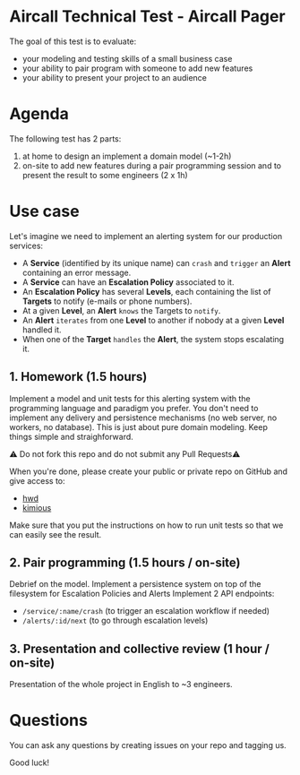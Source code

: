 # Aircall Technical Test - Aircall Pager

The goal of this test is to evaluate:
- your modeling and testing skills of a small business case
- your ability to pair program with someone to add new features
- your ability to present your project to an audience

# Agenda
The following test has 2 parts:
1. at home to design an implement a domain model (~1-2h)
2. on-site to add new features during a pair programming session and to present the result to some engineers (2 x 1h)

# Use case
Let's imagine we need to implement an alerting system for our production services:
- A **Service** (identified by its unique name) can `crash` and `trigger` an **Alert** containing an error message.
- A **Service** can have an **Escalation Policy** associated to it. 
- An **Escalation Policy** has several **Levels**, each containing the list of **Targets** to notify (e-mails or phone numbers).
- At a given **Level**, an **Alert** `knows` the Targets to `notify`. 
- An **Alert** `iterates` from one **Level** to another if nobody at a given **Level** handled it.
- When one of the **Target** `handles` the **Alert**, the system stops escalating it.

## 1. Homework (1.5 hours)
Implement a model and unit tests for this alerting system with the programming language and paradigm you prefer.
You don't need to implement any delivery and persistence mechanisms (no web server, no workers, no database).
This is just about pure domain modeling. Keep things simple and straighforward.

:warning: Do not fork this repo and do not submit any Pull Requests:warning:

When you're done, please create your public or private repo on GitHub and give access to:
- [hwd](https://github.com/hwd)
- [kimious](https://github.com/kimious)

Make sure that you put the instructions on how to run unit tests so that we can easily see the result.
  
## 2. Pair programming (1.5 hours / on-site)
Debrief on the model.
Implement a persistence system on top of the filesystem for Escalation Policies and Alerts
Implement 2 API endpoints: 
- `/service/:name/crash` (to trigger an escalation workflow if needed)
- `/alerts/:id/next` (to go through escalation levels)

## 3. Presentation and collective review (1 hour / on-site)
Presentation of the whole project in English to ~3 engineers.

# Questions
You can ask any questions by creating issues on your repo and tagging us.

Good luck!
